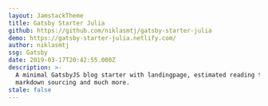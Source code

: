 ```yaml
---
layout: JamstackTheme
title: Gatsby Starter Julia
github: https://github.com/niklasmtj/gatsby-starter-julia
demo: https://gatsby-starter-julia.netlify.com/
author: niklasmtj
ssg: Gatsby
date: 2019-03-17T20:42:55.000Z
description: >-
  A minimal GatsbyJS blog starter with landingpage, estimated reading time,
  markdown sourcing and much more.
stale: false
---
```

